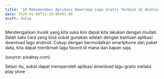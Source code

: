 ```yaml
---
title: '10 Rekomendasi Aplikasi Download Lagu Gratis Terbaik di Android'
date: 2020-01-06T12:16:00+01:00
draft: false
---
```


  
Mendengarkan musik yang kita suka kini dapat kita lakukan dengan mudah. Salah satu cara yang bisa sobat gunakan adalah dengan bantuan aplikasi download lagu android. Cukup dengan bermodalkan smartphone dan paket data, kita dapat menikmati lagu favorit di mana dan kapan saja.  
  
  
  
  
(source: pixabay.com)  
  
  
  
  
  
  
Selain itu, sobat dapat memperoleh aplikasi download lagu gratis melalui play store